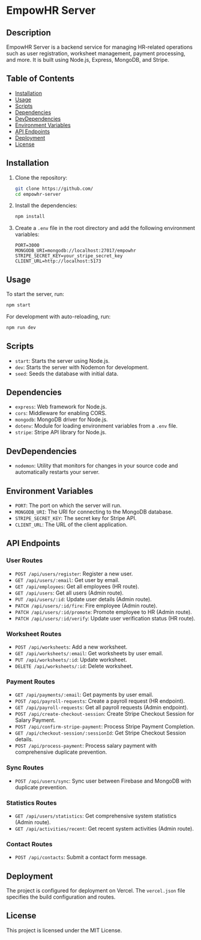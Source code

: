 # EmpowHR Server

## Description

EmpowHR Server is a backend service for managing HR-related operations such as user registration, worksheet management, payment processing, and more. It is built using Node.js, Express, MongoDB, and Stripe.

## Table of Contents

- [Installation](#installation)
- [Usage](#usage)
- [Scripts](#scripts)
- [Dependencies](#dependencies)
- [DevDependencies](#devdependencies)
- [Environment Variables](#environment-variables)
- [API Endpoints](#api-endpoints)
- [Deployment](#deployment)
- [License](#license)

## Installation

1. Clone the repository:
   ```bash
   git clone https://github.com/
   cd empowhr-server
   ```

2. Install the dependencies:
   ```bash
   npm install
   ```

3. Create a `.env` file in the root directory and add the following environment variables:
   ```plaintext
   PORT=3000
   MONGODB_URI=mongodb://localhost:27017/empowhr
   STRIPE_SECRET_KEY=your_stripe_secret_key
   CLIENT_URL=http://localhost:5173
   ```

## Usage

To start the server, run:
```bash
npm start
```

For development with auto-reloading, run:
```bash
npm run dev
```

## Scripts

- `start`: Starts the server using Node.js.
- `dev`: Starts the server with Nodemon for development.
- `seed`: Seeds the database with initial data.

## Dependencies

- `express`: Web framework for Node.js.
- `cors`: Middleware for enabling CORS.
- `mongodb`: MongoDB driver for Node.js.
- `dotenv`: Module for loading environment variables from a `.env` file.
- `stripe`: Stripe API library for Node.js.

## DevDependencies

- `nodemon`: Utility that monitors for changes in your source code and automatically restarts your server.

## Environment Variables

- `PORT`: The port on which the server will run.
- `MONGODB_URI`: The URI for connecting to the MongoDB database.
- `STRIPE_SECRET_KEY`: The secret key for Stripe API.
- `CLIENT_URL`: The URL of the client application.

## API Endpoints

### User Routes

- `POST /api/users/register`: Register a new user.
- `GET /api/users/:email`: Get user by email.
- `GET /api/employees`: Get all employees (HR route).
- `GET /api/users`: Get all users (Admin route).
- `PUT /api/users/:id`: Update user details (Admin route).
- `PATCH /api/users/:id/fire`: Fire employee (Admin route).
- `PATCH /api/users/:id/promote`: Promote employee to HR (Admin route).
- `PATCH /api/users/:id/verify`: Update user verification status (HR route).

### Worksheet Routes

- `POST /api/worksheets`: Add a new worksheet.
- `GET /api/worksheets/:email`: Get worksheets by user email.
- `PUT /api/worksheets/:id`: Update worksheet.
- `DELETE /api/worksheets/:id`: Delete worksheet.

### Payment Routes

- `GET /api/payments/:email`: Get payments by user email.
- `POST /api/payroll-requests`: Create a payroll request (HR endpoint).
- `GET /api/payroll-requests`: Get all payroll requests (Admin endpoint).
- `POST /api/create-checkout-session`: Create Stripe Checkout Session for Salary Payment.
- `POST /api/confirm-stripe-payment`: Process Stripe Payment Completion.
- `GET /api/checkout-session/:sessionId`: Get Stripe Checkout Session details.
- `POST /api/process-payment`: Process salary payment with comprehensive duplicate prevention.

### Sync Routes

- `POST /api/users/sync`: Sync user between Firebase and MongoDB with duplicate prevention.

### Statistics Routes

- `GET /api/users/statistics`: Get comprehensive system statistics (Admin route).
- `GET /api/activities/recent`: Get recent system activities (Admin route).

### Contact Routes

- `POST /api/contacts`: Submit a contact form message.

## Deployment

The project is configured for deployment on Vercel. The `vercel.json` file specifies the build configuration and routes.

## License

This project is licensed under the MIT License.
